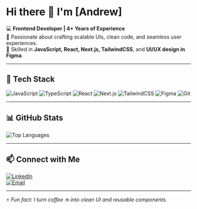 # Hi there 👋 I'm [Andrew]

💻 **Frontend Developer | 4+ Years of Experience**  
🎨 Passionate about crafting scalable UIs, clean code, and seamless user experiences.  
🚀 Skilled in **JavaScript, React, Next.js, TailwindCSS**, and **UI/UX design in Figma**.  

---

## 🔧 Tech Stack
![JavaScript](https://img.shields.io/badge/JavaScript-ES6+-yellow?logo=javascript)
![TypeScript](https://img.shields.io/badge/TypeScript-blue?logo=typescript)
![React](https://img.shields.io/badge/React-20232A?logo=react&logoColor=61DAFB)
![Next.js](https://img.shields.io/badge/Next.js-black?logo=nextdotjs)
![TailwindCSS](https://img.shields.io/badge/TailwindCSS-38B2AC?logo=tailwind-css&logoColor=white)
![Figma](https://img.shields.io/badge/Figma-FF7262?logo=figma&logoColor=white)
![Git](https://img.shields.io/badge/Git-F05032?logo=git&logoColor=white)

---

## 📊 GitHub Stats
![Top Languages](https://github-readme-stats.vercel.app/api/top-langs/?username=waiyanminaung&layout=compact&theme=tokyonight)  

---

## 📫 Connect with Me
[![LinkedIn](https://img.shields.io/badge/LinkedIn-blue?logo=linkedin)](https://linkedin.com/in/dev-wyma)  
[![Email](https://img.shields.io/badge/Email-D14836?logo=gmail&logoColor=white)](mailto:info.wyma@gmail.com)  

---

⚡ *Fun fact: I turn coffee ☕ into clean UI and reusable components.*  
